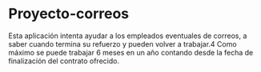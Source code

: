 # Proyecto-correos
Esta aplicación intenta ayudar a los empleados eventuales de correos, a saber cuando termina su refuerzo y pueden volver a trabajar.4
Como máximo se puede trabajar 6 meses en un año contando desde la fecha de finalización del contrato ofrecido.

